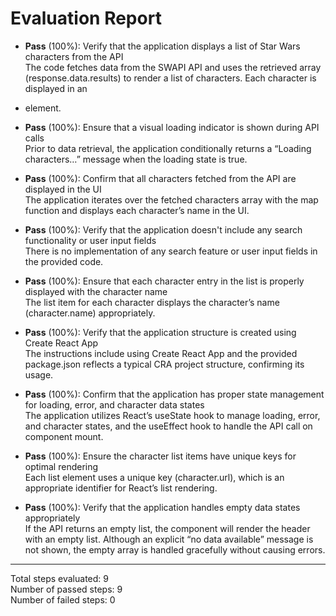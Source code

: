 # Evaluation Report

- **Pass** (100%): Verify that the application displays a list of Star Wars characters from the API  
  The code fetches data from the SWAPI API and uses the retrieved array (response.data.results) to render a list of characters. Each character is displayed in an <li> element.

- **Pass** (100%): Ensure that a visual loading indicator is shown during API calls  
  Prior to data retrieval, the application conditionally returns a “Loading characters…” message when the loading state is true.

- **Pass** (100%): Confirm that all characters fetched from the API are displayed in the UI  
  The application iterates over the fetched characters array with the map function and displays each character’s name in the UI.

- **Pass** (100%): Verify that the application doesn't include any search functionality or user input fields  
  There is no implementation of any search feature or user input fields in the provided code.

- **Pass** (100%): Ensure that each character entry in the list is properly displayed with the character name  
  The list item for each character displays the character’s name (character.name) appropriately.

- **Pass** (100%): Verify that the application structure is created using Create React App  
  The instructions include using Create React App and the provided package.json reflects a typical CRA project structure, confirming its usage.

- **Pass** (100%): Confirm that the application has proper state management for loading, error, and character data states  
  The application utilizes React’s useState hook to manage loading, error, and character states, and the useEffect hook to handle the API call on component mount.

- **Pass** (100%): Ensure the character list items have unique keys for optimal rendering  
  Each list element uses a unique key (character.url), which is an appropriate identifier for React’s list rendering.

- **Pass** (100%): Verify that the application handles empty data states appropriately  
  If the API returns an empty list, the component will render the header with an empty list. Although an explicit “no data available” message is not shown, the empty array is handled gracefully without causing errors.

---

Total steps evaluated: 9  
Number of passed steps: 9  
Number of failed steps: 0